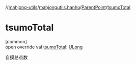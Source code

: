 //[mahjong-utils](../../../index.md)/[mahjongutils.hanhu](../index.md)/[ParentPoint](index.md)/[tsumoTotal](tsumo-total.md)

# tsumoTotal

[common]\
open override val [tsumoTotal](tsumo-total.md): [ULong](https://kotlinlang.org/api/latest/jvm/stdlib/kotlin/-u-long/index.html)

自摸总点数
